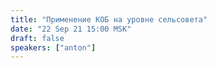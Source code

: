 ```yaml
---
title: "Применение КОБ на уровне сельсовета"
date: "22 Sep 21 15:00 MSK"
draft: false
speakers: ["anton"]
---
```

